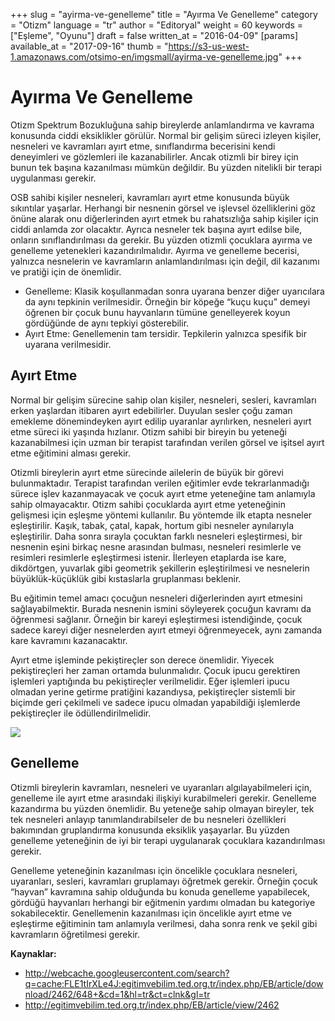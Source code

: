 +++
slug = "ayirma-ve-genelleme"
title = "Ayırma Ve Genelleme"
category = "Otizm"
language = "tr"
author = "Editoryal"
weight = 60
keywords = ["Eşleme", "Oyunu"]
draft = false
written_at = "2016-04-09"
[params]
available_at = "2017-09-16"
thumb = "https://s3-us-west-1.amazonaws.com/otsimo-en/imgsmall/ayirma-ve-genelleme.jpg"
+++

# Ayırma Ve Genelleme

Otizm Spektrum Bozukluğuna sahip bireylerde anlamlandırma ve kavrama konusunda ciddi eksiklikler görülür. Normal bir gelişim süreci izleyen kişiler, nesneleri ve kavramları ayırt etme, sınıflandırma becerisini kendi deneyimleri ve gözlemleri ile kazanabilirler. Ancak otizmli bir birey için bunun tek başına kazanılması mümkün değildir. Bu yüzden nitelikli bir terapi uygulanması gerekir.

OSB sahibi kişiler nesneleri, kavramları ayırt etme konusunda büyük sıkıntılar yaşarlar. Herhangi bir nesnenin görsel ve işlevsel özelliklerini göz önüne alarak onu diğerlerinden ayırt etmek bu rahatsızlığa sahip kişiler için ciddi anlamda zor olacaktır. Ayrıca nesneler tek başına ayırt edilse bile, onların sınıflandırılması da gerekir. Bu yüzden otizmli çocuklara ayırma ve genelleme yetenekleri kazandırılmalıdır. Ayırma ve genelleme becerisi, yalnızca nesnelerin ve kavramların anlamlandırılması için değil, dil kazanımı ve pratiği için de önemlidir.

  * Genelleme: Klasik koşullanmadan sonra uyarana benzer diğer uyarıcılara da aynı tepkinin verilmesidir. Örneğin bir köpeğe “kuçu kuçu” demeyi öğrenen bir çocuk bunu hayvanların tümüne genelleyerek koyun gördüğünde de aynı tepkiyi gösterebilir.
  * Ayırt Etme: Genellemenin tam tersidir. Tepkilerin yalnızca spesifik bir uyarana verilmesidir.

## Ayırt Etme

Normal bir gelişim sürecine sahip olan kişiler, nesneleri, sesleri, kavramları erken yaşlardan itibaren ayırt edebilirler. Duyulan sesler çoğu zaman emekleme dönemindeyken ayırt edilip uyaranlar ayrılırken, nesneleri ayırt etme süreci iki yaşında hızlanır. Otizm sahibi bir bireyin bu yeteneği kazanabilmesi için uzman bir terapist tarafından verilen görsel ve işitsel ayırt etme eğitimini alması gerekir.

Otizmli bireylerin ayırt etme sürecinde ailelerin de büyük bir görevi bulunmaktadır. Terapist tarafından verilen eğitimler evde tekrarlanmadığı sürece işlev kazanmayacak ve çocuk ayırt etme yeteneğine tam anlamıyla sahip olmayacaktır. Otizm sahibi çocuklarda ayırt etme yeteneğinin gelişmesi için eşleşme yöntemi kullanılır. Bu yöntemde ilk etapta nesneler eşleştirilir. Kaşık, tabak, çatal, kapak, hortum gibi nesneler aynılarıyla eşleştirilir. Daha sonra sırayla çocuktan farklı nesneleri eşleştirmesi, bir nesnenin eşini birkaç nesne arasından bulması, nesneleri resimlerle ve resimleri resimlerle eşleştirmesi istenir. İlerleyen etaplarda ise kare, dikdörtgen, yuvarlak gibi geometrik şekillerin eşleştirilmesi ve nesnelerin büyüklük-küçüklük gibi kıstaslarla gruplanması beklenir.

Bu eğitimin temel amacı çocuğun nesneleri diğerlerinden ayırt etmesini sağlayabilmektir. Burada nesnenin ismini söyleyerek çocuğun kavramı da öğrenmesi sağlanır. Örneğin bir kareyi eşleştirmesi istendiğinde, çocuk sadece kareyi diğer nesnelerden ayırt etmeyi öğrenmeyecek, aynı zamanda kare kavramını kazanacaktır.

Ayırt etme işleminde pekiştireçler son derece önemlidir. Yiyecek pekiştireçleri her zaman ortamda bulunmalıdır. Çocuk ipucu gerektiren işlemleri yaptığında bu pekiştireçler verilmelidir. Eğer işlemleri ipucu olmadan yerine getirme pratiğini kazandıysa, pekiştireçler sistemli bir biçimde geri çekilmeli ve sadece ipucu olmadan yapabildiği işlemlerde pekiştireçler ile ödüllendirilmelidir.

![](https://s3-us-west-1.amazonaws.com/otsimo-en/imgsmall/blog_ici/room_game.jpg)

## Genelleme

Otizmli bireylerin kavramları, nesneleri ve uyaranları algılayabilmeleri için, genelleme ile ayırt etme arasındaki ilişkiyi kurabilmeleri gerekir. Genelleme kazandırma bu yüzden önemlidir. Bu yeteneğe sahip olmayan bireyler, tek tek nesneleri anlayıp tanımlandırabilseler de bu nesneleri özellikleri bakımından gruplandırma konusunda eksiklik yaşayarlar. Bu yüzden genelleme yeteneğinin de iyi bir terapi uygulanarak çocuklara kazandırılması gerekir.

Genelleme yeteneğinin kazanılması için öncelikle çocuklara nesneleri, uyaranları, sesleri, kavramları gruplamayı öğretmek gerekir. Örneğin çocuk “hayvan” kavramına sahip olduğunda bu konuda genelleme yapabilecek, gördüğü hayvanları herhangi bir eğitmenin yardımı olmadan bu kategoriye sokabilecektir. Genellemenin kazanılması için öncelikle ayırt etme ve eşleştirme eğitiminin tam anlamıyla verilmesi, daha sonra renk ve şekil gibi kavramların öğretilmesi gerekir.

**Kaynaklar:**

  * http://webcache.googleusercontent.com/search?q=cache:FLE1tIrXLe4J:egitimvebilim.ted.org.tr/index.php/EB/article/download/2462/648+&cd=1&hl=tr&ct=clnk&gl=tr
  * http://egitimvebilim.ted.org.tr/index.php/EB/article/view/2462
